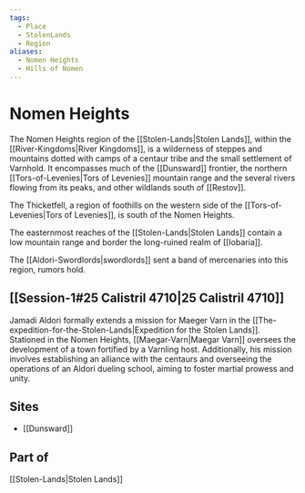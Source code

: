 ```yaml
---
tags:
  - Place
  - StolenLands
  - Region
aliases:
  - Nomen Heights
  - Hills of Nomen
---
```

# Nomen Heights
The Nomen Heights region of the [[Stolen-Lands|Stolen Lands]], within the [[River-Kingdoms|River Kingdoms]], is a wilderness of steppes and mountains dotted with camps of a centaur tribe and the small settlement of Varnhold. It encompasses much of the [[Dunsward]] frontier, the northern [[Tors-of-Levenies|Tors of Levenies]] mountain range and the several rivers flowing from its peaks, and other wildlands south of [[Restov]].

The Thicketfell, a region of foothills on the western side of the [[Tors-of-Levenies|Tors of Levenies]], is south of the Nomen Heights.

The easternmost reaches of the [[Stolen-Lands|Stolen Lands]] contain a low mountain range and border the long-ruined realm of [[Iobaria]]. 

The [[Aldori-Swordlords|swordlords]] sent a band of mercenaries into this region, rumors hold.

## [[Session-1#25 Calistril 4710|25 Calistril 4710]]
Jamadi Aldori formally extends a mission for Maeger Varn in the [[The-expedition-for-the-Stolen-Lands|Expedition for the Stolen Lands]]. Stationed in the Nomen Heights, [[Maegar-Varn|Maegar Varn]] oversees the development of a town fortified by a Varnling host. Additionally, his mission involves establishing an alliance with the centaurs and overseeing the operations of an Aldori dueling school, aiming to foster martial prowess and unity.
## Sites
- [[Dunsward]]
## Part of
[[Stolen-Lands|Stolen Lands]]